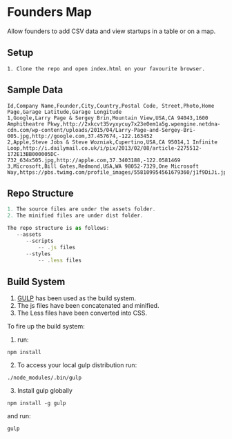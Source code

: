 # Founders Map
Allow founders to add CSV data and view startups in a table or on a map.

## Setup
```
1. Clone the repo and open index.html on your favourite browser.
```

## Sample Data
```
Id,Company Name,Founder,City,Country,Postal Code, Street,Photo,Home Page,Garage Latitude,Garage Longitude
1,Google,Larry Page & Sergey Brin,Mountain View,USA,CA 94043,1600 Amphitheatre Pkwy,http://2xkcvt35vyxycuy7x23e0em1a5g.wpengine.netdna-cdn.com/wp-content/uploads/2015/04/Larry-Page-and-Sergey-Bri-005.jpg,http://google.com,37.457674,-122.163452
2,Apple,Steve Jobs & Steve Wozniak,Cupertino,USA,CA 95014,1 Infinite Loop,http://i.dailymail.co.uk/i/pix/2013/02/08/article-2275512-172E13BB000005DC-732_634x505.jpg,http://apple.com,37.3403188,-122.0581469
3,Microsoft,Bill Gates,Redmond,USA,WA 98052-7329,One Microsoft Way,https://pbs.twimg.com/profile_images/558109954561679360/j1f9DiJi.jpeg,http://microsoft.com,37.472189,-122.190191
```

## Repo Structure
```javascript
1. The source files are under the assets folder.
2. The minified files are under dist folder.

The repo structure is as follows:
   --assets
      --scripts
          -- .js files
      --styles
          -- .less files
```

## Build System
1. [GULP](http://gulpjs.com/) has been used as the build system.
2. The js files have been concatenated and minified.
3. The Less files have been converted into CSS.

To fire up the build system:
1. run: 
```
npm install
```
2. To access your local gulp distribution run:
```
./node_modules/.bin/gulp
```
3. Install gulp globally
```
npm install -g gulp
```
and run:
```
gulp
```

